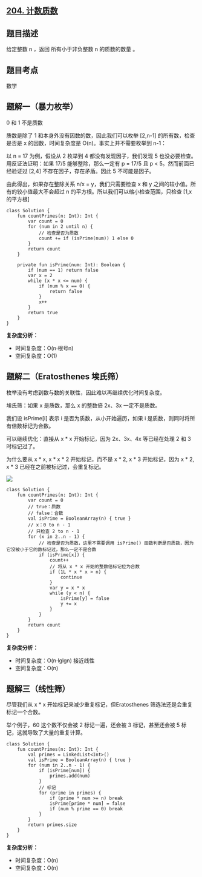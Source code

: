 ## [204. 计数质数](https://leetcode.cn/problems/count-primes/description/)

## 题目描述

给定整数 n ，返回 所有小于非负整数 n 的质数的数量 。

## 题目考点

数学

## 题解一（暴力枚举）

0 和 1 不是质数

质数是除了 1 和本身外没有因数的数，因此我们可以枚举 [2,n-1] 的所有数，检查是否是 x 的因数，时间复杂度是 O(n)。事实上并不需要枚举到 n-1：

以 n = 17 为例，假设从 2 枚举到 4 都没有发现因子，我们发现 5 也没必要检查。用反证法证明：如果 17/5 能够整除，那么一定有 p = 17/5 且 p < 5。然而前面已经验证过 [2,4] 不存在因子，存在矛盾。因此 5 不可能是因子。

由此得出，如果存在整除关系 n/x = y，我们只需要检查 x 和 y 之间的较小值。所有的较小值最大不会超过 n 的平方根。所以我们可以缩小检查范围，只检查 [1,x 的平方根]

```
class Solution {
    fun countPrimes(n: Int): Int {
        var count = 0
        for (num in 2 until n) {
            // 检查是否为质数
            count += if (isPrime(num)) 1 else 0
        }
        return count
    }

    private fun isPrime(num: Int): Boolean {
        if (num == 1) return false
        var x = 2
        while (x * x <= num) {
            if (num % x == 0) {
                return false
            }
            x++
        }
        return true
    }
}
```

**复杂度分析：**

- 时间复杂度：O(n·根号n)
- 空间复杂度：O(1) 

## 题解二（Eratosthenes 埃氏筛）

枚举没有考虑到数与数的关联性，因此难以再继续优化时间复杂度。

埃氏筛：如果 x 是质数，那么 x 的整数倍 2x、3x 一定不是质数。

我们设 isPrime[i] 表示 i 是否为质数，从小开始遍历，如果 i 是质数，则同时将所有倍数标记为合数。

可以继续优化：直接从 x * x 开始标记，因为 2x、3x、4x 等已经在处理 2 和 3 时标记过了。

为什么要从 x * x, x * x * 2 开始标记，而不是 x * 2, x * 3 开始标记，因为 x * 2, x * 3 已经在之前被标记过，会重复标记。

![](https://user-images.githubusercontent.com/25008934/222948080-9f2f160f-ca85-4802-a53d-c5230a9bfc11.gif)

```
class Solution {
    fun countPrimes(n: Int): Int {
        var count = 0
        // true：质数
        // false：合数
        val isPrime = BooleanArray(n) { true }
        // x：0 to n - 1
        // 只检查 2 to n - 1
        for (x in 2..n - 1) {
            // 检查是否为质数，这里不需要调用 isPrime() 函数判断是否质数，因为它没被小于它的数标记过，那么一定不是合数
            if (isPrime[x]) {
                count++
                // 将从 x * x 开始的整数倍标记位为合数
                if (1L * x * x > n) {
                    continue
                }
                var y = x * x
                while (y < n) {
                    isPrime[y] = false
                    y += x
                }
            }
        }
        return count
    }
}
```

**复杂度分析：**

- 时间复杂度：O(n·lglgn) 接近线性
- 空间复杂度：O(n) 

## 题解三（线性筛）

尽管我们从 x * x 开始标记来减少重复标记，但Eratosthenes 筛选法还是会重复标记一个合数。

举个例子，60 这个数不仅会被 2 标记一遍，还会被 3 标记，甚至还会被 5 标记，这就导致了大量的重复计算。

```
class Solution {
    fun countPrimes(n: Int): Int {
        val primes = LinkedList<Int>()
        val isPrime = BooleanArray(n) { true }
        for (num in 2..n - 1) {
            if (isPrime[num]) {
                primes.add(num)
            }
            // 标记
            for (prime in primes) {
                if (prime * num >= n) break
                isPrime[prime * num] = false
                if (num % prime == 0) break
            }
        }
        return primes.size
    }
}
```

**复杂度分析：**

- 时间复杂度：O(n)
- 空间复杂度：O(n) 
